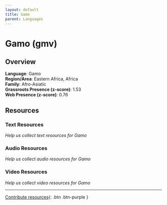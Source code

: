 ```yaml
---
layout: default
title: Gamo
parent: Languages
---
```


# Gamo (gmv)

## Overview

**Language**: Gamo  
**Region/Area**: Eastern Africa, Africa  
**Family**: Afro-Asiatic  
**Grassroots Presence (z-score)**: 1.53  
**Web Presence (z-score)**: 0.76  

## Resources

### Text Resources
*Help us collect text resources for Gamo*

### Audio Resources
*Help us collect audio resources for Gamo*

### Video Resources
*Help us collect video resources for Gamo*

---

[Contribute resources](https://forms.office.com/e/1SfLJx3u1r){: .btn .btn-purple }
